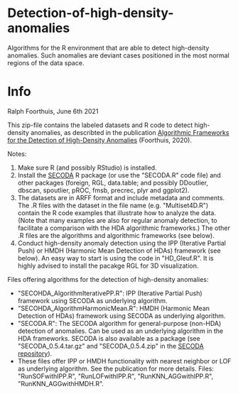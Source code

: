 # Detection-of-high-density-anomalies
Algorithms for the R environment that are able to detect high-density anomalies. Such anomalies are deviant cases positioned in the most normal regions of the data space.

# Info

Ralph Foorthuis,
June 6th 2021


This zip-file contains the labeled datasets and R code to detect high-density anomalies, as describted in the publication [Algorithmic Frameworks for the Detection of High-Density Anomalies](https://arxiv.org/abs/2010.04705) (Foorthuis, 2020). 


Notes:

1. Make sure R (and possibly RStudio) is installed.
2. Install the [SECODA](https://github.com/ralfoan/SECODA) R package (or use the "SECODA.R" code file) and other packages (foreign, RGL, data.table; and possibly DDoutlier, dbscan, spoutlier, pROC, fmsb, precrec, plyr and ggplot2).
3. The datasets are in ARFF format and include metadata and comments. The .R files with the dataset in the file name (e.g. "Multiset4D.R") contain the R code examples that illustrate how to analyze the data. (Note that many examples are also for regular anomaly detection, to facilitate a comparison with the HDA algorithmic frameworks.) The other .R files are the algorithms and algorithmic frameworks (see below).
4. Conduct high-density anomaly detection using the IPP (Iterative Partial Push) or HMDH (Harmonic Mean Detection of HDAs) framework (see below). An easy way to start is using the code in "HD_Gleuf.R". It is highly advised to install the pacakge RGL for 3D visualization.


Files offering algorithms for the detection of high-density anomalies:

- "SECOHDA_AlgorithmIterativePP.R": IPP (Iterative Partial Push) framework using SECODA as underlying algorithm.
- "SECOHDA_AlgorithmHarmonicMean.R": HMDH (Harmonic Mean Detection of HDAs) framework using SECODA as underlying algorithm.
- "SECODA.R": The SECODA algorithm for general-purpose (non-HDA) detection of anomalies. Can be used as an underlying algorithm in the HDA frameworks. SECODA is also available as a package (see "SECODA_0.5.4.tar.gz" and "SECODA_0.5.4.zip" in the [SECODA repository](https://github.com/ralfoan/SECODA)).
- These files offer IPP or HMDH functionality with nearest neighbor or LOF as underlying algorithm. See the publication for more details. Files: "RunSOFwithIPP.R", "RunLOFwithIPP.R", "RunKNN_AGGwithIPP.R", "RunKNN_AGGwithHMDH.R".

